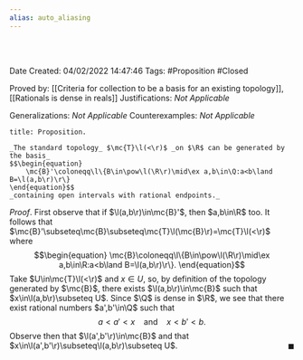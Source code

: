 ```yaml
---
alias: auto_aliasing
---
```


<br />
<br />

Date Created: 04/02/2022 14:47:46
Tags: #Proposition #Closed 

Proved by: [[Criteria for collection to be a basis for an existing topology]], [[Rationals is dense in reals]]
Justifications: _Not Applicable_

Generalizations: _Not Applicable_
Counterexamples: _Not Applicable_

``` ad-Proposition
title: Proposition.

_The standard topology_ $\mc{T}\l(<\r)$ _on $\R$ can be generated by the basis_
$$\begin{equation}
    \mc{B}'\coloneqq\l\{B\in\pow\l(\R\r)\mid\ex a,b\in\Q:a<b\land B=\l(a,b\r)\r\}
\end{equation}$$
_containing open intervals with rational endpoints._

```

_Proof_. First observe that if $\l(a,b\r)\in\mc{B}'$, then $a,b\in\R$ too. It follows that $\mc{B}'\subseteq\mc{B}\subseteq\mc{T}\l(\mc{B}\r)=\mc{T}\l(<\r)$ where
$$\begin{equation}
    \mc{B}\coloneqq\l\{B\in\pow\l(\R\r)\mid\ex a,b\in\R:a<b\land B=\l(a,b\r)\r\}.
\end{equation}$$
Take $U\in\mc{T}\l(<\r)$ and $x\in U$, so, by definition of the topology generated by $\mc{B}$, there exists $\l(a,b\r)\in\mc{B}$ such that $x\in\l(a,b\r)\subseteq U$. Since $\Q$ is dense in $\R$, we see that there exist rational numbers $a',b'\in\Q$ such that
$$\begin{equation}
    a<a'<x\ \ \ \ \textrm{and}\ \ \ \ x<b'<b.
\end{equation}$$
Observe then that $\l(a',b'\r)\in\mc{B}$ and that $x\in\l(a',b'\r)\subseteq\l(a,b\r)\subseteq U$.<span style="float:right;">$\blacksquare$</span>
